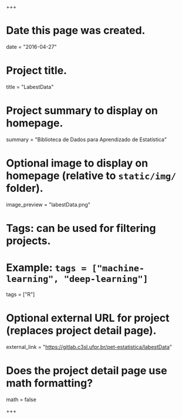 +++
# Date this page was created.
date = "2016-04-27"

# Project title.
title = "LabestData"

# Project summary to display on homepage.
summary = "Biblioteca de Dados para Aprendizado de Estatística"

# Optional image to display on homepage (relative to `static/img/` folder).
image_preview = "labestData.png"

# Tags: can be used for filtering projects.
# Example: `tags = ["machine-learning", "deep-learning"]`
tags = ["R"]

# Optional external URL for project (replaces project detail page).
external_link = "https://gitlab.c3sl.ufpr.br/pet-estatistica/labestData"

# Does the project detail page use math formatting?
math = false

+++
